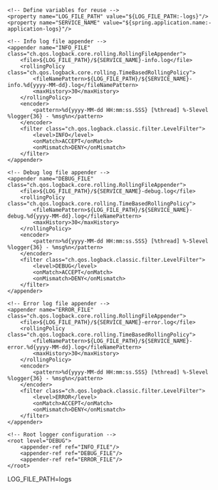 <configuration>

    <!-- Define variables for reuse -->
    <property name="LOG_FILE_PATH" value="${LOG_FILE_PATH:-logs}"/>
    <property name="SERVICE_NAME" value="${spring.application.name:-application-logs}"/>

    <!-- Info log file appender -->
    <appender name="INFO_FILE" class="ch.qos.logback.core.rolling.RollingFileAppender">
        <file>${LOG_FILE_PATH}/${SERVICE_NAME}-info.log</file>
        <rollingPolicy class="ch.qos.logback.core.rolling.TimeBasedRollingPolicy">
            <fileNamePattern>${LOG_FILE_PATH}/${SERVICE_NAME}-info.%d{yyyy-MM-dd}.log</fileNamePattern>
            <maxHistory>30</maxHistory>
        </rollingPolicy>
        <encoder>
            <pattern>%d{yyyy-MM-dd HH:mm:ss.SSS} [%thread] %-5level %logger{36} - %msg%n</pattern>
        </encoder>
        <filter class="ch.qos.logback.classic.filter.LevelFilter">
            <level>INFO</level>
            <onMatch>ACCEPT</onMatch>
            <onMismatch>DENY</onMismatch>
        </filter>
    </appender>

    <!-- Debug log file appender -->
    <appender name="DEBUG_FILE" class="ch.qos.logback.core.rolling.RollingFileAppender">
        <file>${LOG_FILE_PATH}/${SERVICE_NAME}-debug.log</file>
        <rollingPolicy class="ch.qos.logback.core.rolling.TimeBasedRollingPolicy">
            <fileNamePattern>${LOG_FILE_PATH}/${SERVICE_NAME}-debug.%d{yyyy-MM-dd}.log</fileNamePattern>
            <maxHistory>30</maxHistory>
        </rollingPolicy>
        <encoder>
            <pattern>%d{yyyy-MM-dd HH:mm:ss.SSS} [%thread] %-5level %logger{36} - %msg%n</pattern>
        </encoder>
        <filter class="ch.qos.logback.classic.filter.LevelFilter">
            <level>DEBUG</level>
            <onMatch>ACCEPT</onMatch>
            <onMismatch>DENY</onMismatch>
        </filter>
    </appender>

    <!-- Error log file appender -->
    <appender name="ERROR_FILE" class="ch.qos.logback.core.rolling.RollingFileAppender">
        <file>${LOG_FILE_PATH}/${SERVICE_NAME}-error.log</file>
        <rollingPolicy class="ch.qos.logback.core.rolling.TimeBasedRollingPolicy">
            <fileNamePattern>${LOG_FILE_PATH}/${SERVICE_NAME}-error.%d{yyyy-MM-dd}.log</fileNamePattern>
            <maxHistory>30</maxHistory>
        </rollingPolicy>
        <encoder>
            <pattern>%d{yyyy-MM-dd HH:mm:ss.SSS} [%thread] %-5level %logger{36} - %msg%n</pattern>
        </encoder>
        <filter class="ch.qos.logback.classic.filter.LevelFilter">
            <level>ERROR</level>
            <onMatch>ACCEPT</onMatch>
            <onMismatch>DENY</onMismatch>
        </filter>
    </appender>

    <!-- Root logger configuration -->
    <root level="DEBUG">
        <appender-ref ref="INFO_FILE"/>
        <appender-ref ref="DEBUG_FILE"/>
        <appender-ref ref="ERROR_FILE"/>
    </root>

</configuration>


LOG_FILE_PATH=logs
